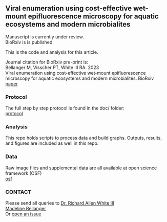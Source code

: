 ## Viral enumeration using cost-effective wet-mount epifluorescence microscopy for aquatic ecosystems and modern microbialites

Manuscript is currently under review.  <br />
BioRxiv is is published

This is the code and analysis for this article.

Journal citation for BioRxiv pre-print is: <br />
Bellanger M, Visscher PT, White III RA. 2023 <br />
Viral enumeration using cost-effective wet-mount epifluorescence microscopy for aquatic ecosystems and modern microbialites. BioRxiv <br />
[paper](https://www.biorxiv.org/content/10.1101/2023.07.07.548154v1)

### Protocol

The full step by step protocol is found in the doc/ folder: <br />
[protocol](https://github.com/raw-lab/efm/blob/main/doc/Epifluorescence%20Microscopy%20Protocol.pdf)

### Analysis

This repo holds scripts to process data and build graphs. Outputs, results, and figures are included as well in this repo.

### Data

Raw image files and supplemental data are all available at open science framework (OSF)<br />
[osf](https://osf.io/f8be4/)

### CONTACT

Please send all queries to [Dr. Richard Allen White III](mailto:rwhit101@uncc.edu) <br />
[Madeline Bellanger](mailto:mbellang@uncc.edu)<br />
Or [open an issue](https://github.com/raw-lab/efm/issues)
